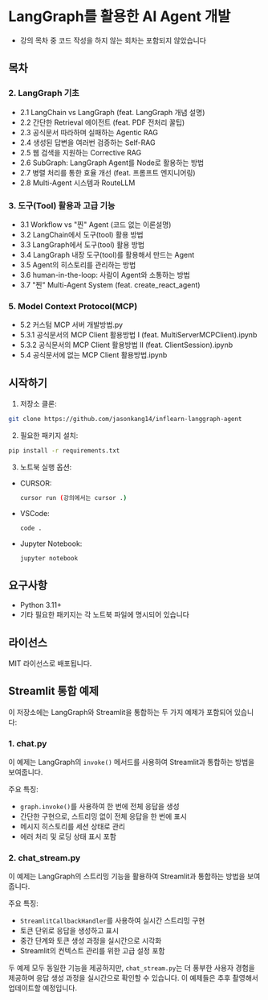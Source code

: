# LangGraph를 활용한 AI Agent 개발

- 강의 목차 중 코드 작성을 하지 않는 회차는 포함되지 않았습니다

## 목차

### 2. LangGraph 기초
- 2.1 LangChain vs LangGraph (feat. LangGraph 개념 설명)
- 2.2 간단한 Retrieval 에이전트 (feat. PDF 전처리 꿀팁)
- 2.3 공식문서 따라하며 실패하는 Agentic RAG
- 2.4 생성된 답변을 여러번 검증하는 Self-RAG
- 2.5 웹 검색을 지원하는 Corrective RAG
- 2.6 SubGraph: LangGraph Agent를 Node로 활용하는 방법
- 2.7 병렬 처리를 통한 효율 개선 (feat. 프롬프트 엔지니어링)
- 2.8 Multi-Agent 시스템과 RouteLLM

### 3. 도구(Tool) 활용과 고급 기능
- 3.1 Workflow vs "찐" Agent (코드 없는 이론설명)
- 3.2 LangChain에서 도구(tool) 활용 방법
- 3.3 LangGraph에서 도구(tool) 활용 방법
- 3.4 LangGraph 내장 도구(tool)를 활용해서 만드는 Agent
- 3.5 Agent의 히스토리를 관리하는 방법
- 3.6 human-in-the-loop: 사람이 Agent와 소통하는 방법
- 3.7 "찐" Multi-Agent System (feat. create_react_agent)

### 5. Model Context Protocol(MCP)
- 5.2 커스텀 MCP 서버 개발방법.py
- 5.3.1 공식문서의 MCP Client 활용방법 I (feat. MultiServerMCPClient).ipynb
- 5.3.2 공식문서의 MCP Client 활용방법 II (feat. ClientSession).ipynb
- 5.4 공식문서에 없는 MCP Client 활용방법.ipynb

## 시작하기

1. 저장소 클론:

```bash
git clone https://github.com/jasonkang14/inflearn-langgraph-agent
```

2. 필요한 패키지 설치:
```bash
pip install -r requirements.txt
```

3. 노트북 실행 옵션:
- CURSOR:
    ```bash
    cursor run (강의에서는 cursor .)
    ```
- VSCode:
    ```bash
    code .
    ```
- Jupyter Notebook:
    ```bash
    jupyter notebook
    ```

## 요구사항

- Python 3.11+
- 기타 필요한 패키지는 각 노트북 파일에 명시되어 있습니다

## 라이선스

MIT 라이선스로 배포됩니다.

## Streamlit 통합 예제

이 저장소에는 LangGraph와 Streamlit을 통합하는 두 가지 예제가 포함되어 있습니다:

### 1. chat.py
이 예제는 LangGraph의 `invoke()` 메서드를 사용하여 Streamlit과 통합하는 방법을 보여줍니다.

주요 특징:
- `graph.invoke()`를 사용하여 한 번에 전체 응답을 생성
- 간단한 구현으로, 스트리밍 없이 전체 응답을 한 번에 표시
- 메시지 히스토리를 세션 상태로 관리
- 에러 처리 및 로딩 상태 표시 포함

### 2. chat_stream.py
이 예제는 LangGraph의 스트리밍 기능을 활용하여 Streamlit과 통합하는 방법을 보여줍니다.

주요 특징:
- `StreamlitCallbackHandler`를 사용하여 실시간 스트리밍 구현
- 토큰 단위로 응답을 생성하고 표시
- 중간 단계와 토큰 생성 과정을 실시간으로 시각화
- Streamlit의 컨텍스트 관리를 위한 고급 설정 포함

두 예제 모두 동일한 기능을 제공하지만, `chat_stream.py`는 더 풍부한 사용자 경험을 제공하며 응답 생성 과정을 실시간으로 확인할 수 있습니다. 이 예제들은 추후 촬영해서 업데이트할 예정입니다.
